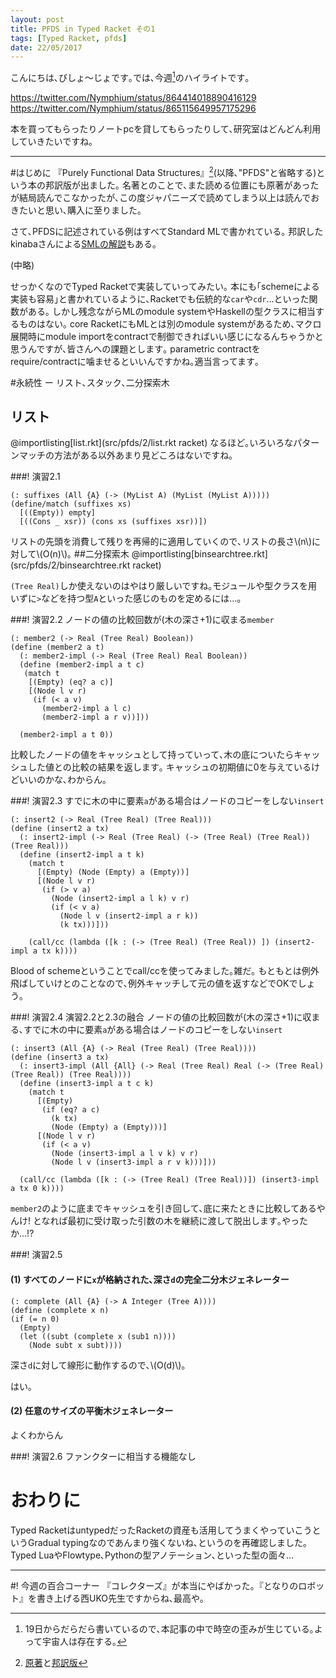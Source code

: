 ```yaml
---
layout: post
title: PFDS in Typed Racket その1
tags: [Typed Racket, pfds]
date: 22/05/2017
---
```

<!--sectionize on-->

こんにちは､びしょ〜じょです｡では､今週[^1]のハイライトです｡

https://twitter.com/Nymphium/status/864414018890416129
https://twitter.com/Nymphium/status/865115649957175296

本を買ってもらったりノートpcを貸してもらったりして､研究室はどんどん利用していきたいですね｡

---
#はじめに
『Purely Functional Data Structures』[^2](以降､"PFDS"と省略する)という本の邦訳版が出ました｡
名著とのことで､また読める位置にも原著があったが結局読んでこなかったが､この度ジャパニーズで読めてしまう以上は読んでおきたいと思い､購入に至りました｡

さて､PFDSに記述されている例はすべてStandard MLで書かれている｡
邦訳したkinabaさんによる[SMLの解説](http://topcoder.g.hatena.ne.jp/cafelier/20170428/1493389565)もある｡

(中略)

せっかくなのでTyped Racketで実装していってみたい｡
本にも｢schemeによる実装も容易｣と書かれているように､Racketでも伝統的な`car`や`cdr`…といった関数がある｡
しかし残念ながらMLのmodule systemやHaskellの型クラスに相当するものはない｡
core RacketにもMLとは別のmodule systemがあるため､マクロ展開時にmodule importをcontractで制御できればいい感じになるんちゃうかと思うんですが､皆さんへの課題とします｡
parametric contractをrequire/contractに噛ませるといいんですかね｡適当言ってます｡

#永続性 ー リスト､スタック､二分探索木
## リスト
@importlisting[list.rkt](src/pfds/2/list.rkt racket)
なるほど｡いろいろなパターンマッチの方法がある以外あまり見どころはないですね｡

###! 演習2.1

```racket
(: suffixes (All {A} (-> (MyList A) (MyList (MyList A)))))
(define/match (suffixes xs)
  [((Empty)) empty]
  [((Cons _ xsr)) (cons xs (suffixes xsr))])
```

リストの先頭を消費して残りを再帰的に適用していくので､リストの長さ\\(n\\)に対して\\(O(n)\\)｡
##二分探索木
@importlisting[binsearchtree.rkt](src/pfds/2/binsearchtree.rkt racket)

`(Tree Real)`しか使えないのはやはり厳しいですね｡モジュールや型クラスを用いずに`>`などを持つ型`A`といった感じのものを定めるには…｡

###! 演習2.2 ノードの値の比較回数が(木の深さ+1)に収まる`member`

```racket
(: member2 (-> Real (Tree Real) Boolean))
(define (member2 a t)
  (: member2-impl (-> Real (Tree Real) Real Boolean))
  (define (member2-impl a t c)
   (match t
    [(Empty) (eq? a c)]
    [(Node l v r)
     (if (< a v)
       (member2-impl a l c)
       (member2-impl a r v))]))

  (member2-impl a t 0))
```

比較したノードの値をキャッシュとして持っていって､木の底についたらキャッシュした値との比較の結果を返します｡
キャッシュの初期値に0を与えているけどいいのかな､わからん｡

###! 演習2.3 すでに木の中に要素`a`がある場合はノードのコピーをしない`insert` 
```racket
(: insert2 (-> Real (Tree Real) (Tree Real)))
(define (insert2 a tx)
  (: insert2-impl (-> Real (Tree Real) (-> (Tree Real) (Tree Real)) (Tree Real)))
  (define (insert2-impl a t k)
    (match t
      [(Empty) (Node (Empty) a (Empty))]
      [(Node l v r)
       (if (> v a)
         (Node (insert2-impl a l k) v r)
         (if (< v a)
           (Node l v (insert2-impl a r k))
           (k tx)))]))
 
    (call/cc (lambda ([k : (-> (Tree Real) (Tree Real)) ]) (insert2-impl a tx k))))
```

Blood of schemeということでcall/ccを使ってみました｡雑だ｡
もともとは例外飛ばしていけとのことなので､例外キャッチして元の値を返すなどでOKでしょう｡

###! 演習2.4 演習2.2と2.3の融合 ノードの値の比較回数が(木の深さ+1)に収まる､すでに木の中に要素`a`がある場合はノードのコピーをしない`insert`
```racket
(: insert3 (All {A} (-> Real (Tree Real) (Tree Real))))
(define (insert3 a tx)
  (: insert3-impl (All {All} (-> Real (Tree Real) Real (-> (Tree Real) (Tree Real)) (Tree Real))))
  (define (insert3-impl a t c k)
    (match t
      [(Empty)
       (if (eq? a c)
         (k tx)
         (Node (Empty) a (Empty)))]
      [(Node l v r)
       (if (< a v)
         (Node (insert3-impl a l v k) v r)
         (Node l v (insert3-impl a r v k)))]))

  (call/cc (lambda ([k : (-> (Tree Real) (Tree Real))]) (insert3-impl a tx 0 k))))
```

`member2`のように底までキャッシュを引き回して､底に来たときに比較してあるやんけ! となれば最初に受け取った引数の木を継続に渡して脱出します｡やったか…!?

###! 演習2.5
#### (1) すべてのノードに`x`が格納された､深さ`d`の完全二分木ジェネレーター

```racket
(: complete (All {A} (-> A Integer (Tree A))))
(define (complete x n)
(if (= n 0)
  (Empty)
  (let ((subt (complete x (sub1 n))))
    (Node subt x subt))))
```

深さ`d`に対して線形に動作するので､\\(O(d)\\)｡

はい｡
#### (2) 任意のサイズの平衡木ジェネレーター
よくわからん

###! 演習2.6
ファンクターに相当する機能なし

# おわりに
Typed RacketはuntypedだったRacketの資産も活用してうまくやっていこうというGradual typingなのであんまり強くないね､というのを再確認しました｡
Typed LuaやFlowtype､Pythonの型アノテーション､といった型の面々…

---
#! 今週の百合コーナー
『コレクターズ』が本当にやばかった｡『となりのロボット』を書き上げる西UKO先生ですからね､最高や｡

[^1]: 19日からだらだら書いているので､本記事の中で時空の歪みが生じている｡よって宇宙人は存在する｡
[^2]: [原著](https://www.amazon.co.jp/Purely-Fun-Structures-Chris-Okasaki/dp/0521663504/)と[邦訳版](https://www.amazon.co.jp/gp/product/4048930567/)
